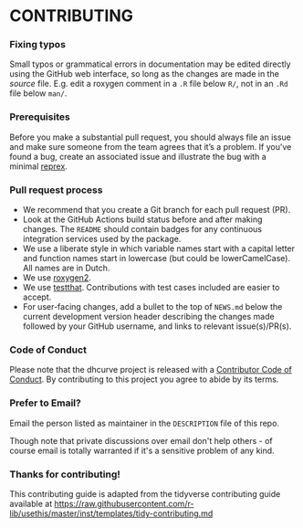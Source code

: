 # CONTRIBUTING #

### Fixing typos

Small typos or grammatical errors in documentation may be edited directly using the GitHub web interface, so long as the changes are made in the _source_ file.
E.g. edit a roxygen comment in a `.R` file below `R/`, not in an `.Rd` file below `man/`.

### Prerequisites

Before you make a substantial pull request, you should always file an issue and make sure someone from the team agrees that it’s a problem. 
If you’ve found a bug, create an associated issue and illustrate the bug with a minimal [reprex](https://www.tidyverse.org/help/#reprex).

### Pull request process

*  We recommend that you create a Git branch for each pull request (PR).  
*  Look at the GitHub Actions build status before and after making changes.
The `README` should contain badges for any continuous integration services used by the package.  
*  We use a liberate style in which variable names start with a capital letter and function names start in lowercase (but could be lowerCamelCase). 
All names are in Dutch.  
*  We use [roxygen2](https://cran.r-project.org/package=roxygen2).  
*  We use [testthat](https://cran.r-project.org/package=testthat). 
Contributions with test cases included are easier to accept.  
*  For user-facing changes, add a bullet to the top of `NEWS.md` below the current development version header describing the changes made followed by your GitHub username, and links to relevant issue(s)/PR(s).

### Code of Conduct

Please note that the dhcurve project is released with a [Contributor Code of Conduct](CODE_OF_CONDUCT.md). 
By contributing to this project you agree to abide by its terms.

### Prefer to Email? 

Email the person listed as maintainer in the `DESCRIPTION` file of this repo.

Though note that private discussions over email don't help others - of course
email is totally warranted if it's a sensitive problem of any kind.

### Thanks for contributing!

This contributing guide is adapted from the tidyverse contributing guide available at https://raw.githubusercontent.com/r-lib/usethis/master/inst/templates/tidy-contributing.md 
